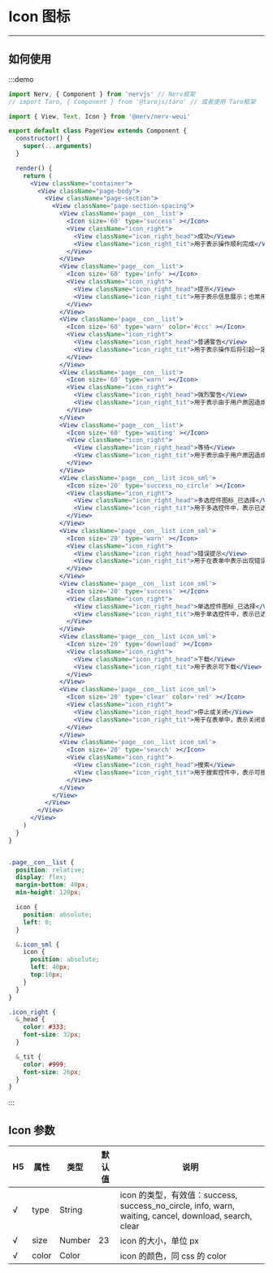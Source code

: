 # Icon 图标

----

## 如何使用

:::demo
```jsx
import Nerv, { Component } from 'nervjs' // Nerv框架
// import Taro, { Component } from '@tarojs/taro' // 或者使用 Taro框架

import { View, Text, Icon } from '@nerv/nerv-weui'

export default class PageView extends Component {
  constructor() {
    super(...arguments)
  }

  render() {
    return (
      <View className="container">
        <View className="page-body">
          <View className="page-section">
            <View className="page-section-spacing">
              <View className='page__con__list'>
                <Icon size='60' type='success' ></Icon>
                <View className="icon_right">
                  <View className="icon_right_head">成功</View>
                  <View className="icon_right_tit">用于表示操作顺利完成</View>
                </View>
              </View>
              <View className='page__con__list'>
                <Icon size='60' type='info' ></Icon>
                <View className="icon_right">
                  <View className="icon_right_head">提示</View>
                  <View className="icon_right_tit">用于表示信息展示；也常用于缺乏条件的操作拦截，提示用户所需信息</View>
                </View>
              </View>
              <View className='page__con__list'>
                <Icon size='60' type='warn' color='#ccc' ></Icon>
                <View className="icon_right">
                  <View className="icon_right_head">普通警告</View>
                  <View className="icon_right_tit">用于表示操作后将引起一定后果的情况；也用于表示由于系统原因而造成的负向结果</View>
                </View>
              </View>
              <View className='page__con__list'>
                <Icon size='60' type='warn' ></Icon>
                <View className="icon_right">
                  <View className="icon_right_head">强烈警告</View>
                  <View className="icon_right_tit">用于表示由于用户原因造成的负向结果；也用于表示操作后引起不可挽回的严重后果的情况</View>
                </View>
              </View>
              <View className='page__con__list'>
                <Icon size='60' type='waiting' ></Icon>
                <View className="icon_right">
                  <View className="icon_right_head">等待</View>
                  <View className="icon_right_tit">用于表示由于用户原因造成的负向结果；也用于表示操作后引起不可挽回的严重后果的情况</View>
                </View>
              </View>
              <View className='page__con__list icon_sml'>
                <Icon size='20' type='success_no_circle' ></Icon>
                <View className="icon_right">
                  <View className="icon_right_head">多选控件图标_已选择</View>
                  <View className="icon_right_tit">用于多选控件中，表示已选择该项目</View>
                </View>
              </View>
              <View className='page__con__list icon_sml'>
                <Icon size='20' type='warn' ></Icon>
                <View className="icon_right">
                  <View className="icon_right_head">错误提示</View>
                  <View className="icon_right_tit">用于在表单中表示出现错误</View>
                </View>
              </View>
              <View className='page__con__list icon_sml'>
                <Icon size='20' type='success' ></Icon>
                <View className="icon_right">
                  <View className="icon_right_head">单选控件图标_已选择</View>
                  <View className="icon_right_tit">用于单选控件中，表示已选择该项目</View>
                </View>
              </View>
              <View className='page__con__list icon_sml'>
                <Icon size='20' type='download' ></Icon>
                <View className="icon_right">
                  <View className="icon_right_head">下载</View>
                  <View className="icon_right_tit">用于表示可下载</View>
                </View>
              </View>
              <View className='page__con__list icon_sml'>
                <Icon size='20' type='clear' color='red' ></Icon>
                <View className="icon_right">
                  <View className="icon_right_head">停止或关闭</View>
                  <View className="icon_right_tit">用于在表单中，表示关闭或停止</View>
                </View>
              </View>
              <View className='page__con__list icon_sml'>
                <Icon size='20' type='search' ></Icon>
                <View className="icon_right">
                  <View className="icon_right_head">搜索</View>
                  <View className="icon_right_tit">用于搜索控件中，表示可搜索</View>
                </View>
              </View>
            </View>
          </View>
        </View>
      </View>
    )
  }
}

```
```scss

.page__con__list {
  position: relative;
  display: flex;
  margin-bottom: 40px;
  min-height: 120px;

  icon {
    position: absolute;
    left: 0;
  }

  &.icon_sml {
    icon {
      position: absolute;
      left: 40px;
      top:10px;
    }
  }
}

.icon_right {
  &_head {
    color: #333;
    font-size: 32px;
  }

  &_tit {
    color: #999;
    font-size: 26px;
  }
}


```
:::

## Icon 参数

<!-- - [x] Be awesome
- [ ] Prepare dinner
  - [x] Research recipe
  - [ ] Buy ingredients
  - [ ] Cook recipe
- [ ] Sleep -->

| H5  | 属性  | 类型   | 默认值 | 说明                                                                                                  |
| --- | ----- | ------ | ------ | ----------------------------------------------------------------------------------------------------- |
| √   | type  | String |        | icon 的类型，有效值：success, success_no_circle, info, warn, waiting, cancel, download, search, clear |
| √   | size  | Number | 23     | icon 的大小，单位 px                                                                                  |
| √   | color | Color  |        | icon 的颜色，同 css 的 color                                                                          |
